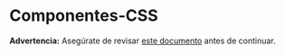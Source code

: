 

# Componentes-CSS

**Advertencia:** Asegúrate de revisar [este documento](https://ejemplo.com) antes de continuar.



